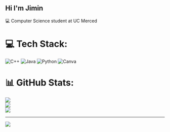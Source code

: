 ## Hi I'm Jimin 

💻 Computer Science student at UC Merced




# 💻 Tech Stack:
![C++](https://img.shields.io/badge/c++-%2300599C.svg?style=for-the-badge&logo=c%2B%2B&logoColor=white) ![Java](https://img.shields.io/badge/java-%23ED8B00.svg?style=for-the-badge&logo=openjdk&logoColor=white) ![Python](https://img.shields.io/badge/python-3670A0?style=for-the-badge&logo=python&logoColor=ffdd54) ![Canva](https://img.shields.io/badge/Canva-%2300C4CC.svg?style=for-the-badge&logo=Canva&logoColor=white)
# 📊 GitHub Stats:
![](https://github-readme-stats.vercel.app/api?username=yujahara&theme=dark&hide_border=false&include_all_commits=false&count_private=false)<br/>
![](https://nirzak-streak-stats.vercel.app/?user=yujahara&theme=dark&hide_border=false)<br/>
![](https://github-readme-stats.vercel.app/api/top-langs/?username=yujahara&theme=dark&hide_border=false&include_all_commits=false&count_private=false&layout=compact)

---
[![](https://visitcount.itsvg.in/api?id=yujahara&icon=0&color=0)](https://visitcount.itsvg.in)

<!-- Proudly created with GPRM ( https://gprm.itsvg.in ) -->
